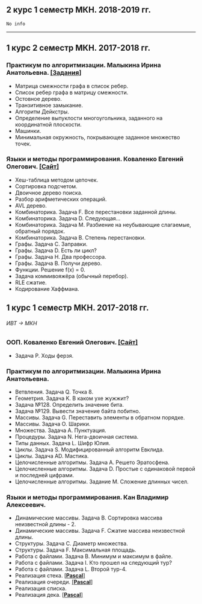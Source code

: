 ## 2 курс 1 семестр МКН. 2018-2019 гг.
    No info
---
## 1 курс 2 семестр МКН. 2017-2018 гг.
### Практикум по алгоритмизации. Малыкина Ирина Анатольевна. [[Задания]](https://drive.google.com/open?id=18UbFNCUJ2Sc6g4-9_Bve2ceStadzEuvf)
* Матрица смежности графа в список ребер.
* Список ребер графа в матрицу смежности.
* Остовное дерево.
* Транзитивное замыкание.
* Алгоритм Дейкстры.
* Определение выпуклости многоугольника, заданного на координатной плоскости.
* Машинки.
* Минимальная окружность, покрывающее заданное множество точек.
### Языки и методы программирования. Коваленко Евгений Олегович. [[Сайт]](https://hackmd.io/s/B1zCbjLOz#)
* Хеш-таблица методом цепочек.
* Сортировка подсчетом.
* Двоичное дерево поиска.
* Разбор арифметических операций.
* AVL дерево.
* Комбинаторика. Задача F. Все перестановки заданной длины.
* Комбинаторика. Задача D. Следующая...
* Комбинаторика. Задача M. Разбиение на неубывающие слагаемые, обратный порядок.
* Комбинаторика. Задача B. Степень перестановки.
* Графы. Задача C. Заправки.
* Графы. Задача D. Есть ли цикл?
* Графы. Задача H. Два профессора.
* Графы. Задача B. Получи дерево.
* Функции. Решение f(x) = 0.
* Задача коммивояжёра (обычный перебор).
* RLE сжатие.
* Кодирование Хаффмана. 
## 1 курс 1 семестр МКН. 2017-2018 гг. 
###### _ИВТ -> МКН_
### ООП. Коваленко Евгений Олегович. [[Сайт]](https://hackmd.io/s/ByuCAi-pW#)
* Задача P. Ходы ферзя. 
### Практикум по алгоритмизации. Малыкина Ирина Анатольевна.
* Ветвления. Задача Q. Точка 8.
* Геометрия. Задача K. В каком ухе жужжит?
* Задача №128. Определить значение бита.
* Задача №129. Вывести значение байта побитно.
* Массивы. Задача G. Переставить элементы в обратном порядке.
* Массивы. Задача O. Шарики.
* Множества. Задача A. Пунктуация.
* Процедуры. Задача N. Нега-двоичная система.
* Типы данных. Задача L. Шифр Юлия.
* Циклы. Задача S. Модифицированный алгоритм Евклида.
* Циклы. Задача AD. Мастика.
* Целочисленные алгоритмы. Задача A. Решето Эратосфена.
* Целочисленные алгоритмы. Задача D. Простые с одинаковой первой и последней цифрами.
* Целочисленные алгоритмы. Задание M. Сложение длинных чисел.
### Языки и методы программирования. Кан Владимир Алексеевич.
* Динамические массивы. Задача B. Сортировка массива неизвестной длины - 2.
* Динамические массивы. Задача F. Сжатие массива неизвестной длины.
* Структуры. Задача C. Диаметр множества.
* Структуры. Задача F. Максимальная площадь.
* Работа с файлами. Задача B. Минимум и максимум в файле.
* Работа с файлами. Задача I. Кто прошел на следующий тур?
* Работа с файлами. Задача L. Второй тур-4.
* Реализация стека. [[**Pascal**]](https://github.com/ivanovskii/UniversityTasks/blob/master/AllTasks/DataStructures/Stack.pas)
* Реализация очереди. [[**Pascal**]](https://github.com/ivanovskii/UniversityTasks/blob/master/AllTasks/DataStructures/Queue.pas)
* Реализация списка.
* Реализация дека. [[**Pascal**]](https://github.com/ivanovskii/UniversityTasks/blob/master/AllTasks/DataStructures/Deque.pas)

